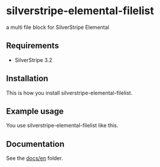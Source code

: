 # silverstripe-elemental-filelist

a multi file block for SilverStripe Elemental

## Requirements

- SilverStripe 3.2

## Installation

This is how you install silverstripe-elemental-filelist.

## Example usage

You use silverstripe-elemental-filelist like this.

## Documentation

See the [docs/en](docs/en/index.md) folder.
